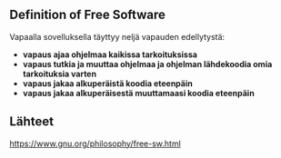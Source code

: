 ## Definition of Free Software

Vapaalla sovelluksella täyttyy neljä vapauden edellytystä: 

+ **vapaus ajaa ohjelmaa kaikissa tarkoituksissa**
+ **vapaus tutkia ja muuttaa ohjelmaa ja ohjelman lähdekoodia omia tarkoituksia varten** 
+ **vapaus jakaa alkuperäistä koodia eteenpäin**
+ **vapaus jakaa alkuperäisestä muuttamaasi koodia eteenpäin**




## Lähteet 

https://www.gnu.org/philosophy/free-sw.html
